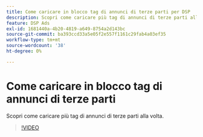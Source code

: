 ```yaml
---
title: Come caricare in blocco tag di annunci di terze parti per DSP
description: Scopri come caricare più tag di annunci di terze parti alla volta.
feature: DSP Ads
exl-id: 1681440a-4b20-4819-a649-8754a2d143bc
source-git-commit: ba393ccd33a5e05f2e557f1161c29fab4a03ef35
workflow-type: tm+mt
source-wordcount: '38'
ht-degree: 0%

---
```


# Come caricare in blocco tag di annunci di terze parti

Scopri come caricare più tag di annunci di terze parti alla volta.

>[!VIDEO](https://video.tv.adobe.com/v/342175?captions=ita)
